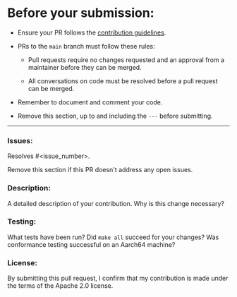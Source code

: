 # Before your submission:

* Ensure your PR follows the [contribution
  guidelines](https://github.com/leanprover/LNSym/blob/main/CONTRIBUTING.md).
  
* PRs to the `main` branch must follow these rules:

	* Pull requests require no changes requested and an approval from
      a maintainer before they can be merged.

	* All conversations on code must be resolved before a pull request
      can be merged.
  
* Remember to document and comment your code.

* Remove this section, up to and including the `---` before submitting.

---

### Issues:

Resolves #<issue_number>.

Remove this section if this PR doesn't address any open issues.

### Description:

A detailed description of your contribution. Why is this change
necessary?

### Testing:

What tests have been run? Did `make all` succeed for your changes? Was
conformance testing successful on an Aarch64 machine?

### License:

By submitting this pull request, I confirm that my contribution is
made under the terms of the Apache 2.0 license.
